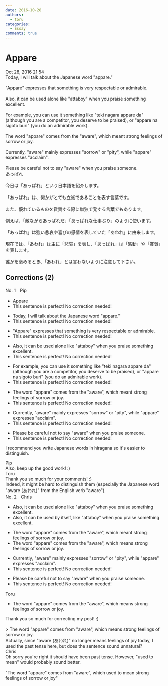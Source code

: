 ```yaml
---
date: 2016-10-28
authors:
  - toru
categories:
  - Essay
comments: true
---
```


# Appare
<div class="date">Oct 28, 2016 21:54</div>
<div id="post"><div id="body_show_ori">
Today, I will talk about the Japanese word "appare."<br/><br/>"Appare" expresses that something is very respectable or admirable.<br/><br/>Also, it can be used alone like "attaboy" when you praise something excellent.<br/><br/>For example, you can use it something like "teki nagara appare da" (although you are a competitor, you deserve to be praised), or "appare na sigoto buri" (you do an admirable work).<br/><br/>The word "appare" comes from the "aware", which meant strong feelings of sorrow or joy.<br/><br/>Currently, "aware" mainly expresses "sorrow" or "pity", while "appare" expresses "acclaim".<br/><br/>Please be careful not to say "aware" when you praise someone.
</div></div>

<!-- more -->

<div id="post_ja"><div id="body_show_mo">
あっぱれ<br/><br/>今日は「あっぱれ」という日本語を紹介します。<br/><br/>「あっぱれ」は、何かがとても立派であることを表す言葉です。<br/><br/>また、優れているものを賞賛する際に単独で発する言葉でもあります。<br/><br/>例えば、「敵ながらあっぱれだ」「あっぱれな仕事ぶり」のように使います。<br/><br/>「あっぱれ」は強い悲哀や喜びの感情を表していた「あわれ」に由来します。<br/><br/>現在では、「あわれ」は主に「悲哀」を表し、「あっぱれ」は「感動」や「賞賛」を表します。<br/><br/>誰かを褒めるとき、「あわれ」とは言わないように注意して下さい。
</div></div>

## Corrections (2)
<div id="block"><div class="first_name"> No. 1　<span class="just_name">Pip</span></div><div id="block2">
<ul class="correction_field">
<li class="incorrect">Appare</li>
<li class="corrected perfect">This sentence is perfect! No correction needed!</li>
</ul>
<ul class="correction_field">
<li class="incorrect">Today, I will talk about the Japanese word "appare."</li>
<li class="corrected perfect">This sentence is perfect! No correction needed!</li>
</ul>
<ul class="correction_field">
<li class="incorrect">"Appare" expresses that something is very respectable or admirable.</li>
<li class="corrected perfect">This sentence is perfect! No correction needed!</li>
</ul>
<ul class="correction_field">
<li class="incorrect">Also, it can be used alone like "attaboy" when you praise something excellent.</li>
<li class="corrected perfect">This sentence is perfect! No correction needed!</li>
</ul>
<ul class="correction_field">
<li class="incorrect">For example, you can use it something like "teki nagara appare da" (although you are a competitor, you deserve to be praised), or "appare na sigoto buri" (you do an admirable work).</li>
<li class="corrected perfect">This sentence is perfect! No correction needed!</li>
</ul>
<ul class="correction_field">
<li class="incorrect">The word "appare" comes from the "aware", which meant strong feelings of sorrow or joy.</li>
<li class="corrected perfect">This sentence is perfect! No correction needed!</li>
</ul>
<ul class="correction_field">
<li class="incorrect">Currently, "aware" mainly expresses "sorrow" or "pity", while "appare" expresses "acclaim".</li>
<li class="corrected perfect">This sentence is perfect! No correction needed!</li>
</ul>
<ul class="correction_field">
<li class="incorrect">Please be careful not to say "aware" when you praise someone.</li>
<li class="corrected perfect">This sentence is perfect! No correction needed!</li>
</ul>
<p class="comment_small">
 I recommend you write Japanese words in hiragana so it's easier to distinguish.
</p>

</div><div class="name"><span class="just_name">Pip</span><br>
Also, keep up the good work! :)
</div>
<div class="name"><span class="just_name">Toru</span><br>
Thank you so much for your comments! :)<br/>Indeed, it might be hard to distinguish them (especially the Japanese word "aware (あわれ)" from the English verb "aware").
</div>
</div>
<div id="block"><div class="first_name"> No. 2　<span class="just_name">Chris</span></div><div id="block2">
<ul class="correction_field">
<li class="incorrect">Also, it can be used alone like "attaboy" when you praise something excellent.</li>
<li class="corrected correct">
Also, it can be used <span class="f_blue">by itself,</span> like "attaboy" when you praise something excellent.
</li>
</ul>
<ul class="correction_field">
<li class="incorrect">The word "appare" comes from the "aware", which meant strong feelings of sorrow or joy.</li>
<li class="corrected correct">
The word "appare" comes from <span class="sline">the </span>"aware", which mean<span class="f_blue">s</span> strong feelings of sorrow or joy.
</li>
</ul>
<ul class="correction_field">
<li class="incorrect">Currently, "aware" mainly expresses "sorrow" or "pity", while "appare" expresses "acclaim".</li>
<li class="corrected perfect">This sentence is perfect! No correction needed!</li>
</ul>
<ul class="correction_field">
<li class="incorrect">Please be careful not to say "aware" when you praise someone.</li>
<li class="corrected perfect">This sentence is perfect! No correction needed!</li>
</ul>
</div><div class="name"><span class="just_name">Toru</span><br><div class="quote_field"><ul class="correction_field">
<li class="corrected correct">
The word "appare" comes from <span class="sline">the </span>"aware", which mean<span class="f_blue">s</span> strong feelings of sorrow or joy.
</li>
</ul></div>
Thank you so much for correcting my post! :)<br/><br/>&gt; The word "appare" comes from "aware", which means strong feelings of sorrow or joy.<br/>Actually, since "aware (あわれ)" no longer means feelings of joy today, I used the past tense here, but does the sentence sound unnatural?
</div>
<div class="name"><span class="just_name">Chris</span><br>
Oh sorry you're right it should have been past tense. However, "used to mean" would probably sound better. <br/><br/>"The word "appare" comes from "aware", which used to mean strong feelings of sorrow or joy"
</div>
</div>
